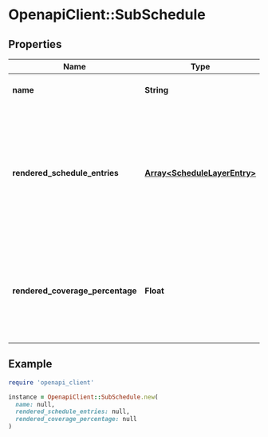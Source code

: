 # OpenapiClient::SubSchedule

## Properties

| Name | Type | Description | Notes |
| ---- | ---- | ----------- | ----- |
| **name** | **String** | The name of the subschedule | [readonly] |
| **rendered_schedule_entries** | [**Array&lt;ScheduleLayerEntry&gt;**](ScheduleLayerEntry.md) | This is a list of entries on the computed layer for the current time range. Since or until must be set in order for this field to be populated. | [optional][readonly] |
| **rendered_coverage_percentage** | **Float** | The percentage of the time range covered by this layer. Returns null unless since or until are set. | [optional][readonly] |

## Example

```ruby
require 'openapi_client'

instance = OpenapiClient::SubSchedule.new(
  name: null,
  rendered_schedule_entries: null,
  rendered_coverage_percentage: null
)
```

